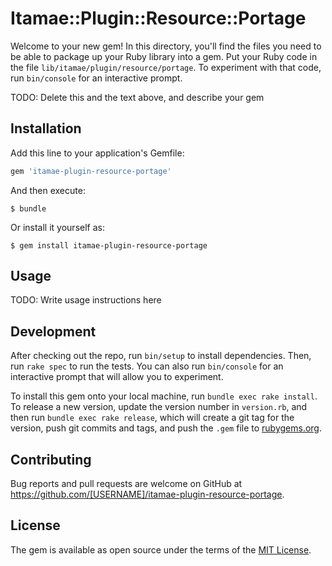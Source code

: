 # Itamae::Plugin::Resource::Portage

Welcome to your new gem! In this directory, you'll find the files you need to be able to package up your Ruby library into a gem. Put your Ruby code in the file `lib/itamae/plugin/resource/portage`. To experiment with that code, run `bin/console` for an interactive prompt.

TODO: Delete this and the text above, and describe your gem

## Installation

Add this line to your application's Gemfile:

```ruby
gem 'itamae-plugin-resource-portage'
```

And then execute:

    $ bundle

Or install it yourself as:

    $ gem install itamae-plugin-resource-portage

## Usage

TODO: Write usage instructions here

## Development

After checking out the repo, run `bin/setup` to install dependencies. Then, run `rake spec` to run the tests. You can also run `bin/console` for an interactive prompt that will allow you to experiment.

To install this gem onto your local machine, run `bundle exec rake install`. To release a new version, update the version number in `version.rb`, and then run `bundle exec rake release`, which will create a git tag for the version, push git commits and tags, and push the `.gem` file to [rubygems.org](https://rubygems.org).

## Contributing

Bug reports and pull requests are welcome on GitHub at https://github.com/[USERNAME]/itamae-plugin-resource-portage.


## License

The gem is available as open source under the terms of the [MIT License](http://opensource.org/licenses/MIT).

